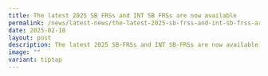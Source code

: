 ```yaml
---
title: The latest 2025 SB FRSs and INT SB FRSs are now available
permalink: /news/latest-news/the-latest-2025-sb-frss-and-int-sb-frss-are-now-available/
date: 2025-02-18
layout: post
description: The latest 2025 SB-FRSs and INT SB-FRSs are now available
image: ""
variant: tiptap
---
```

